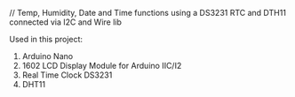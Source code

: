 // Temp, Humidity, Date and Time functions using a DS3231 RTC and DTH11 connected via I2C and Wire lib

Used in this project:
1. Arduino Nano
2. 1602 LCD Display Module for Arduino IIC/I2 
3. Real Time Clock DS3231
4. DHT11